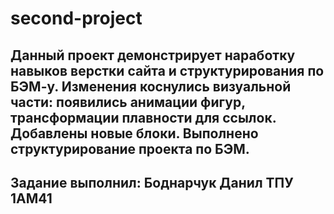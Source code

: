 # second-project
## Данный проект демонстрирует наработку навыков верстки сайта и структурирования по БЭМ-у. Изменения коснулись визуальной части: появились анимации фигур, трансформации плавности для ссылок. Добавлены новые блоки. Выполнено структурирование проекта по БЭМ.
## Задание выполнил: Боднарчук Данил ТПУ 1АМ41
